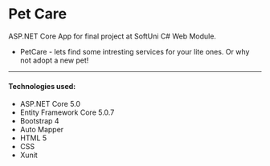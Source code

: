# Pet Care

ASP.NET Core App for final project at SoftUni C# Web Module.
* PetCare - lets find some intresting services for your lite ones. Or why not adopt a new pet!
  
<hr class="my-1">
<h4>Technologies used:</h4>

* ASP.NET Core 5.0
* Entity Framework Core 5.0.7
* Bootstrap 4
* Auto Mapper 
* HTML 5
* CSS
* Xunit 

